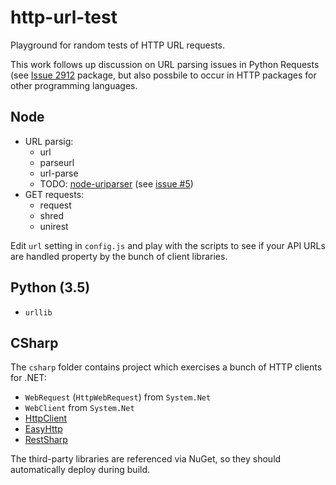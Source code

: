 # http-url-test

Playground for random tests of HTTP URL requests.

This work follows up discussion on URL parsing issues in Python Requests
(see [Issue 2912](https://github.com/kennethreitz/requests/issues/2912) 
package, but also possbile to occur in HTTP packages for other
programming languages.

## Node

* URL parsig:
    * url
    * parseurl
    * url-parse
    * TODO: [node-uriparser](https://github.com/DreamLab/node-uriparser/)
      (see [issue #5](https://github.com/DreamLab/node-uriparser/issues/5)) 
* GET requests:
    * request
    * shred
    * unirest

Edit `url` setting in `config.js` and play with the scripts to see
if your API URLs are handled property by the bunch of client libraries.

## Python (3.5)

* `urllib`

## CSharp

The `csharp` folder contains project which exercises a bunch of HTTP clients for .NET:

* `WebRequest` (`HttpWebRequest`) from `System.Net`
* `WebClient` from `System.Net`
* [HttpClient](https://www.nuget.org/packages/Microsoft.Net.Http/)
* [EasyHttp](https://github.com/hhariri/EasyHttp)
* [RestSharp](https://github.com/restsharp/RestSharp)

The third-party libraries are referenced via NuGet,
so they should automatically deploy during build.